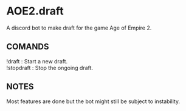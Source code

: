 # AOE2.draft

A discord bot to make draft for the game Age of Empire 2.

## COMANDS

!draft : Start a new draft.  
!stopdraft : Stop the ongoing draft.  


## NOTES

Most features are done but the bot might still be subject to instability.
